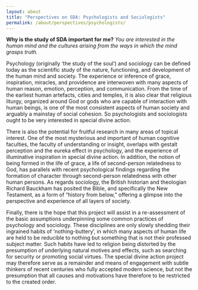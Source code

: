 ```yaml
---
layout: about
title: "Perspectives on SDA: Psychologists and Sociologists"
permalink: /about/perspectives/psychologists/
---
```

**Why is the study of SDA important for me?**
*You are interested in the human mind and the cultures arising from the ways in which the mind grasps truth.*

Psychology (originally ‘the study of the soul’) and sociology can be defined today as the scientific study of the nature, functioning, and development of the human mind and society. The experience or inference of grace, inspiration, miracles, and providence are interwoven with many aspects of human reason, emotion, perception, and communication. From the time of the earliest human artefacts, cities and temples, it is also clear that religious liturgy, organized around God or gods who are capable of interaction with human beings, is one of the most consistent aspects of human society and arguably a mainstay of social cohesion. So psychologists and sociologists ought to be very interested in special divine action.

There is also the potential for fruitful research in many areas of topical interest. One of the most mysterious and important of human cognitive faculties, the faculty of understanding or insight, overlaps with gestalt perception and the eureka effect in psychology, and the experience of illuminative inspiration in special divine action. In addition, the notion of being formed in the life of grace, a life of second-person relatedness to God, has parallels with recent psychological findings regarding the formation of character through second-person relatedness with other human persons. As regards sociology, the British historian and theologian Richard Bauckham has posited the Bible, and specifically the New Testament, as a form of “history from below,” offering a glimpse into the perspective and experience of all layers of society.

Finally, there is the hope that this project will assist in a re-assessment of the basic assumptions underpinning some common practices of psychology and sociology. These disciplines are only slowly shedding their ingrained habits of ‘nothing-buttery’, in which many aspects of human life are held to be reducible to nothing but something that is not their professed subject matter. Such habits have led to religion being distorted by the presumption of underlying natural motives and effects, such as searching for security or promoting social virtues. The special divine action project may therefore serve as a remainder and means of engagement with subtle thinkers of recent centuries who fully accepted modern science, but not the presumption that all causes and motivations have therefore to be restricted to the created order.
